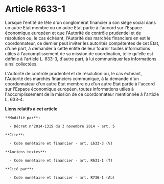 # Article R633-1

Lorsque l'entité de tête d'un conglomérat financier a son siège social dans un autre Etat membre ou un autre Etat partie à
l'accord sur l'Espace économique européen et que l'Autorité de contrôle prudentiel et de résolution ou, le cas échéant,
l'Autorité des marchés financiers en est le coordonnateur, ce dernier peut inviter les autorités compétentes de cet Etat,
d'une part, à demander à cette entité de leur fournir toutes informations utiles à l'accomplissement de sa mission de
coordination, telle qu'elle est définie à l'article L. 633-3, d'autre part, à lui communiquer les informations ainsi
collectées. 

L'Autorité de contrôle prudentiel et de résolution ou, le cas échéant, l'Autorité des marchés financiers communique, à la
demande d'un coordonnateur d'un autre Etat membre ou d'un autre Etat partie à l'accord sur l'Espace économique européen,
toutes informations utiles à l'accomplissement de la mission de ce coordonnateur mentionnée à l'article L. 633-4.

**Liens relatifs à cet article**

	**Modifié par**:

	  - Décret n°2014-1315 du 3 novembre 2014 - art. 5

	**Cite**:

	  - Code monétaire et financier - art. L633-3 (V)

	**Anciens textes**:

	  - Code monétaire et financier - art. R631-1 (T)

	**Cité par**:

	  - Code monétaire et financier - art. R736-1 (Ab)
